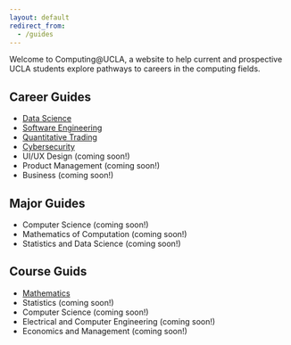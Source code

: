 ```yaml
---
layout: default
redirect_from:
  - /guides
---
```


Welcome to Computing@UCLA, a website to help current and prospective UCLA students explore pathways to careers in the computing fields.

## Career Guides

* [Data Science](/guides/fields/datascience)
* [Software Engineering](/guides/fields/software)
* [Quantitative Trading](/guides/fields/trading)
* [Cybersecurity](/guides/fields/cybersecurity)
* UI/UX Design (coming soon!)
* Product Management (coming soon!)
* Business (coming soon!)

## Major Guides

* Computer Science (coming soon!)
* Mathematics of Computation (coming soon!)
* Statistics and Data Science (coming soon!)

## Course Guids

* [Mathematics](/guides/courses/math)
* Statistics (coming soon!)
* Computer Science (coming soon!)
* Electrical and Computer Engineering (coming soon!)
* Economics and Management (coming soon!)

